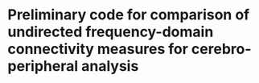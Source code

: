 # Preliminary code for comparison of undirected frequency-domain connectivity measures for cerebro-peripheral analysis
